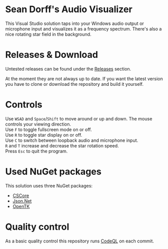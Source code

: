# Sean Dorff's Audio Visualizer
This Visual Studio solution taps into your Windows audio output or microphone input and visualizes it as a frequency spectrum. There's also a nice rotating star field in the background.

# Releases & Download
Untested releases can be found under the [Releases](https://github.com/SeanDorff/Sean-Dorff-s-Audio-Visualizer/releases) section.

At the moment they are not always up to date. If you want the latest version you have to clone or download the repository and build it yourself.

# Controls
Use `WSAD` and `Space`/`Shift` to move around or up and down. The mouse controls your viewing direction.  
Use `F` to toggle fullscreen mode on or off.  
Use `R` to toggle star display on or off.  
Use `C` to switch between loopback audio and microphone input.  
`R` and `T` increase and decrease the star rotation speed.  
Press `Esc` to quit the program.

# Used NuGet packages
This solution uses three NuGet packages:
- [CSCore](https://github.com/filoe/cscore)
- [Json.Net](https://github.com/JamesNK/Newtonsoft.Json)
- [OpenTK](https://github.com/opentk/opentk)

# Quality control
As a basic quality control this repository runs [CodeQL](https://github.com/github/codeql) on each commit.